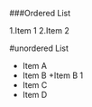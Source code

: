 ###Ordered List

1.Item 1
2.Item 2


#unordered List

+ Item A
+ Item B
  +Item B 1
+ Item C
+ Item D
